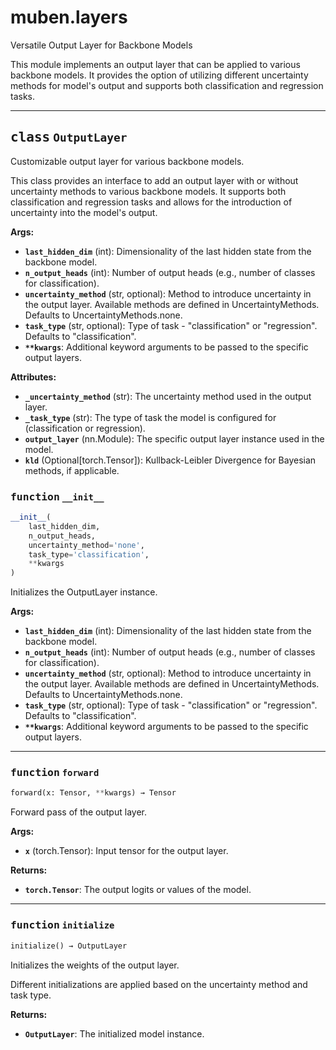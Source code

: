 <!-- markdownlint-disable -->

# muben.layers

Versatile Output Layer for Backbone Models 

This module implements an output layer that can be applied to various backbone models. It provides the option of utilizing different uncertainty  methods for model's output and supports both classification and regression tasks. 


---

## <kbd>class</kbd> `OutputLayer`
Customizable output layer for various backbone models. 

This class provides an interface to add an output layer with or without uncertainty methods to various backbone models. It supports both classification and regression tasks and allows for the introduction of uncertainty into the model's output. 



**Args:**
 
 - <b>`last_hidden_dim`</b> (int):  Dimensionality of the last hidden state from the backbone model. 
 - <b>`n_output_heads`</b> (int):  Number of output heads (e.g., number of classes for classification). 
 - <b>`uncertainty_method`</b> (str, optional):  Method to introduce uncertainty in the output layer.  Available methods are defined in UncertaintyMethods. Defaults to UncertaintyMethods.none. 
 - <b>`task_type`</b> (str, optional):  Type of task - "classification" or "regression". Defaults to "classification". 
 - <b>`**kwargs`</b>:  Additional keyword arguments to be passed to the specific output layers. 



**Attributes:**
 
 - <b>`_uncertainty_method`</b> (str):  The uncertainty method used in the output layer. 
 - <b>`_task_type`</b> (str):  The type of task the model is configured for (classification or regression). 
 - <b>`output_layer`</b> (nn.Module):  The specific output layer instance used in the model. 
 - <b>`kld`</b> (Optional[torch.Tensor]):  Kullback-Leibler Divergence for Bayesian methods, if applicable. 


### <kbd>function</kbd> `__init__`

```python
__init__(
    last_hidden_dim,
    n_output_heads,
    uncertainty_method='none',
    task_type='classification',
    **kwargs
)
```

Initializes the OutputLayer instance. 



**Args:**
 
 - <b>`last_hidden_dim`</b> (int):  Dimensionality of the last hidden state from the backbone model. 
 - <b>`n_output_heads`</b> (int):  Number of output heads (e.g., number of classes for classification). 
 - <b>`uncertainty_method`</b> (str, optional):  Method to introduce uncertainty in the output layer.  Available methods are defined in UncertaintyMethods. Defaults to UncertaintyMethods.none. 
 - <b>`task_type`</b> (str, optional):  Type of task - "classification" or "regression". Defaults to "classification". 
 - <b>`**kwargs`</b>:  Additional keyword arguments to be passed to the specific output layers. 




---


### <kbd>function</kbd> `forward`

```python
forward(x: Tensor, **kwargs) → Tensor
```

Forward pass of the output layer. 



**Args:**
 
 - <b>`x`</b> (torch.Tensor):  Input tensor for the output layer. 



**Returns:**
 
 - <b>`torch.Tensor`</b>:  The output logits or values of the model. 

---


### <kbd>function</kbd> `initialize`

```python
initialize() → OutputLayer
```

Initializes the weights of the output layer. 

Different initializations are applied based on the uncertainty method and task type. 



**Returns:**
 
 - <b>`OutputLayer`</b>:  The initialized model instance. 




